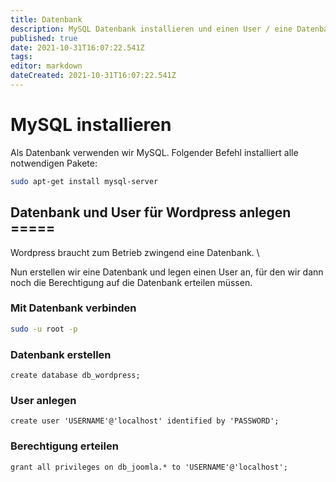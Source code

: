 ```yaml
---
title: Datenbank
description: MySQL Datenbank installieren und einen User / eine Datenbank für Wordpress einrichten.
published: true
date: 2021-10-31T16:07:22.541Z
tags: 
editor: markdown
dateCreated: 2021-10-31T16:07:22.541Z
---
```


# MySQL installieren
Als Datenbank verwenden wir MySQL. Folgender Befehl installiert alle notwendigen Pakete:
```bash
sudo apt-get install mysql-server
```

## Datenbank und User für Wordpress anlegen =====
Wordpress braucht zum Betrieb zwingend eine Datenbank. \\

Nun erstellen wir eine Datenbank und legen einen User an, für den wir dann noch die Berechtigung auf die Datenbank erteilen müssen.

### Mit Datenbank verbinden
```bash
sudo -u root -p
```

### Datenbank erstellen
```
create database db_wordpress;
```

### User anlegen
```
create user 'USERNAME'@'localhost' identified by 'PASSWORD';
```

### Berechtigung erteilen
```
grant all privileges on db_joomla.* to 'USERNAME'@'localhost';
```